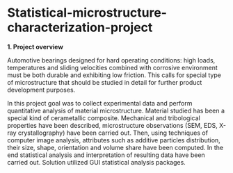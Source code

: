 # Statistical-microstructure-characterization-project

__1. Project overview__

Automotive bearings designed for hard operating conditions: high loads, temperatures and sliding velocities combined with corrosive environment must be both durable and exhibiting low friction. This calls for special type of microstructure that should be studied in detail for further product development purposes.

In this project goal was to collect experimental data and perform quantitative analysis of material microstructure. Material studied has been a special kind of cerametallic composite. Mechanical and tribological properties have been described, microstructure observations (SEM, EDS, X-ray crystallography) have been carried out. Then, using techniques of computer image analysis, attributes such as additive particles distribution, their size, shape, orientation and volume share have been computed. In the end statistical analysis and interpretation of resulting data have been carried out. Solution utilized GUI statistical analysis packages.
